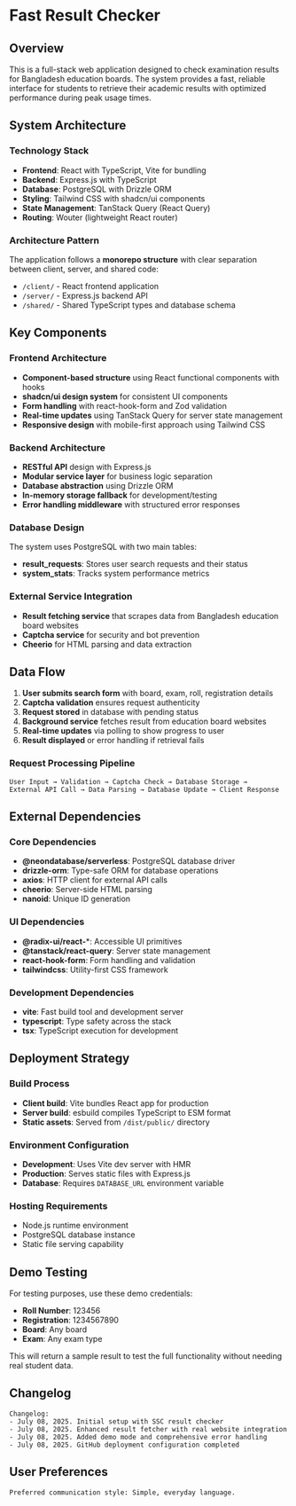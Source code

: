 # Fast Result Checker

## Overview

This is a full-stack web application designed to check examination results for Bangladesh education boards. The system provides a fast, reliable interface for students to retrieve their academic results with optimized performance during peak usage times.

## System Architecture

### Technology Stack
- **Frontend**: React with TypeScript, Vite for bundling
- **Backend**: Express.js with TypeScript
- **Database**: PostgreSQL with Drizzle ORM
- **Styling**: Tailwind CSS with shadcn/ui components
- **State Management**: TanStack Query (React Query)
- **Routing**: Wouter (lightweight React router)

### Architecture Pattern
The application follows a **monorepo structure** with clear separation between client, server, and shared code:
- `/client/` - React frontend application
- `/server/` - Express.js backend API
- `/shared/` - Shared TypeScript types and database schema

## Key Components

### Frontend Architecture
- **Component-based structure** using React functional components with hooks
- **shadcn/ui design system** for consistent UI components
- **Form handling** with react-hook-form and Zod validation
- **Real-time updates** using TanStack Query for server state management
- **Responsive design** with mobile-first approach using Tailwind CSS

### Backend Architecture
- **RESTful API** design with Express.js
- **Modular service layer** for business logic separation
- **Database abstraction** using Drizzle ORM
- **In-memory storage fallback** for development/testing
- **Error handling middleware** with structured error responses

### Database Design
The system uses PostgreSQL with two main tables:
- **result_requests**: Stores user search requests and their status
- **system_stats**: Tracks system performance metrics

### External Service Integration
- **Result fetching service** that scrapes data from Bangladesh education board websites
- **Captcha service** for security and bot prevention
- **Cheerio** for HTML parsing and data extraction

## Data Flow

1. **User submits search form** with board, exam, roll, registration details
2. **Captcha validation** ensures request authenticity
3. **Request stored** in database with pending status
4. **Background service** fetches result from education board websites
5. **Real-time updates** via polling to show progress to user
6. **Result displayed** or error handling if retrieval fails

### Request Processing Pipeline
```
User Input → Validation → Captcha Check → Database Storage → 
External API Call → Data Parsing → Database Update → Client Response
```

## External Dependencies

### Core Dependencies
- **@neondatabase/serverless**: PostgreSQL database driver
- **drizzle-orm**: Type-safe ORM for database operations
- **axios**: HTTP client for external API calls
- **cheerio**: Server-side HTML parsing
- **nanoid**: Unique ID generation

### UI Dependencies
- **@radix-ui/react-***: Accessible UI primitives
- **@tanstack/react-query**: Server state management
- **react-hook-form**: Form handling and validation
- **tailwindcss**: Utility-first CSS framework

### Development Dependencies
- **vite**: Fast build tool and development server
- **typescript**: Type safety across the stack
- **tsx**: TypeScript execution for development

## Deployment Strategy

### Build Process
- **Client build**: Vite bundles React app for production
- **Server build**: esbuild compiles TypeScript to ESM format
- **Static assets**: Served from `/dist/public/` directory

### Environment Configuration
- **Development**: Uses Vite dev server with HMR
- **Production**: Serves static files with Express.js
- **Database**: Requires `DATABASE_URL` environment variable

### Hosting Requirements
- Node.js runtime environment
- PostgreSQL database instance
- Static file serving capability

## Demo Testing

For testing purposes, use these demo credentials:
- **Roll Number**: 123456
- **Registration**: 1234567890
- **Board**: Any board
- **Exam**: Any exam type

This will return a sample result to test the full functionality without needing real student data.

## Changelog

```
Changelog:
- July 08, 2025. Initial setup with SSC result checker
- July 08, 2025. Enhanced result fetcher with real website integration
- July 08, 2025. Added demo mode and comprehensive error handling
- July 08, 2025. GitHub deployment configuration completed
```

## User Preferences

```
Preferred communication style: Simple, everyday language.
```